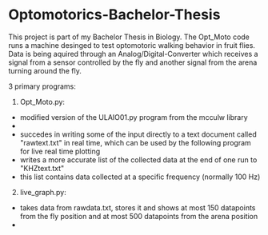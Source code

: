 # Optomotorics-Bachelor-Thesis

This project is part of my Bachelor Thesis in Biology. The Opt_Moto code runs a machine desinged to test optomotoric walking behavior in fruit flies. Data is being aquired through an Analog/Digital-Converter which receives a signal from a sensor controlled by the fly and another signal from the arena turning around the fly. 

3 primary programs:
1. Opt_Moto.py: 
- modified version of the ULAIO01.py program from the mcculw library
- 
- succedes in writing some of the input directly to a text document called "rawtext.txt" in real time, which can be used by the following program for live real time plotting
- writes a more accurate list of the collected data at the end of one run to "KHZtext.txt"
- this list contains data collected at a specific frequency (normally 100 Hz)

2. live_graph.py:
- takes data from rawdata.txt, stores it and shows at most 150 datapoints from the fly position and at most 500 datapoints from the arena position
- 

